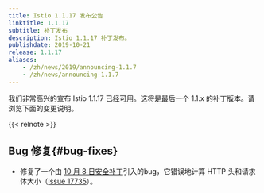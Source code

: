 ```yaml
---
title: Istio 1.1.17 发布公告
linktitle: 1.1.17
subtitle: 补丁发布
description: Istio 1.1.17 补丁发布。
publishdate: 2019-10-21
release: 1.1.17
aliases:
    - /zh/news/2019/announcing-1.1.7
    - /zh/news/announcing-1.1.7
---
```


我们非常高兴的宣布 Istio 1.1.17 已经可用。这将是最后一个 1.1.x 的补丁版本。请浏览下面的变更说明。

{{< relnote >}}

## Bug 修复{#bug-fixes}

- 修复了一个由 [10 月 8 日安全补丁](/zh/news/security/istio-security-2019-005)引入的bug，它错误地计算 HTTP 头和请求体大小（[Issue 17735](https://github.com/istio/istio/issues/17735)）。
